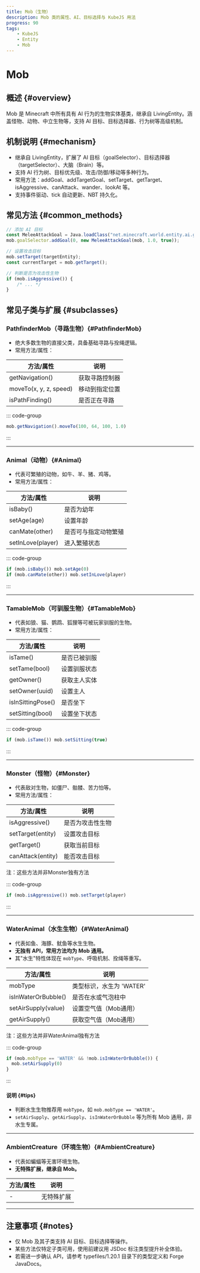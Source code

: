 ```yaml
---
title: Mob（生物）
description: Mob 类的属性、AI、目标选择与 KubeJS 用法
progress: 90
tags:
    - KubeJS
    - Entity
    - Mob
---
```


# Mob

## 概述 {#overview}

Mob 是 Minecraft 中所有具有 AI 行为的生物实体基类，继承自 LivingEntity。涵盖怪物、动物、中立生物等，支持 AI 目标、目标选择器、行为树等高级机制。

## 机制说明 {#mechanism}

-   继承自 LivingEntity，扩展了 AI 目标（goalSelector）、目标选择器（targetSelector）、大脑（Brain）等。
-   支持 AI 行为树、目标优先级、攻击/防御/移动等多种行为。
-   常用方法：addGoal、addTargetGoal、setTarget、getTarget、isAggressive、canAttack、wander、lookAt 等。
-   支持事件驱动、tick 自动更新、NBT 持久化。

## 常见方法 {#common_methods}

```js
// 添加 AI 目标
const MeleeAttackGoal = Java.loadClass("net.minecraft.world.entity.ai.goal.MeleeAttackGoal");
mob.goalSelector.addGoal(0, new MeleeAttackGoal(mob, 1.0, true));

// 设置攻击目标
mob.setTarget(targetEntity);
const currentTarget = mob.getTarget();

// 判断是否为攻击性生物
if (mob.isAggressive()) {
    /* ... */
}
```

## 常见子类与扩展 {#subclasses}

### PathfinderMob（寻路生物）{#PathfinderMob}

- 绝大多数生物的直接父类，具备基础寻路与拴绳逻辑。
- 常用方法/属性：

| 方法/属性                | 说明                       |
|-------------------------|----------------------------|
| getNavigation()         | 获取寻路控制器             |
| moveTo(x, y, z, speed)  | 移动到指定位置             |
| isPathFinding()         | 是否正在寻路               |

::: code-group

```js [KubeJS]
mob.getNavigation().moveTo(100, 64, 100, 1.0)
```

:::

---

### Animal（动物）{#Animal}

- 代表可繁殖的动物，如牛、羊、猪、鸡等。
- 常用方法/属性：

| 方法/属性   | 说明               |
| ----------- | ------------------ |
| isBaby()    | 是否为幼年         |
| setAge(age) | 设置年龄           |
| canMate(other) | 是否可与指定动物繁殖 |
| setInLove(player) | 进入繁殖状态   |

::: code-group

```js [KubeJS]
if (mob.isBaby()) mob.setAge(0)
if (mob.canMate(other)) mob.setInLove(player)
```

:::

---

### TamableMob（可驯服生物）{#TamableMob}

- 代表如狼、猫、鹦鹉、狐狸等可被玩家驯服的生物。
- 常用方法/属性：

| 方法/属性      | 说明                 |
| -------------- | -------------------- |
| isTame()       | 是否已被驯服         |
| setTame(bool)  | 设置驯服状态         |
| getOwner()     | 获取主人实体         |
| setOwner(uuid) | 设置主人             |
| isInSittingPose() | 是否坐下           |
| setSitting(bool)  | 设置坐下状态       |

::: code-group

```js [KubeJS]
if (mob.isTame()) mob.setSitting(true)
```

:::

---

### Monster（怪物）{#Monster}

- 代表敌对生物，如僵尸、骷髅、苦力怕等。
- 常用方法/属性：

| 方法/属性    | 说明               |
| ------------ | ------------------ |
| isAggressive() | 是否为攻击性生物 |
| setTarget(entity) | 设置攻击目标   |
| getTarget()      | 获取当前目标    |
| canAttack(entity)| 能否攻击目标    |

注：这些方法并非Monster独有方法

::: code-group

```js [KubeJS]
if (mob.isAggressive()) mob.setTarget(player)
```

:::

---

### WaterAnimal（水生生物）{#WaterAnimal}

- 代表如鱼、海豚、鱿鱼等水生生物。
- **无独有 API，常用方法均为 Mob 通用。**
- 其"水生"特性体现在 `mobType`、呼吸机制、拴绳等重写。

| 方法/属性                | 说明                       |
|-------------------------|----------------------------|
| mobType                 | 类型标识，水生为 'WATER'   |
| isInWaterOrBubble()     | 是否在水或气泡柱中         |
| setAirSupply(value)     | 设置空气值（Mob通用）      |
| getAirSupply()          | 获取空气值（Mob通用）      |

注：这些方法并非WaterAnimal独有方法

::: code-group

```js [KubeJS]
if (mob.mobType == 'WATER' && !mob.isInWaterOrBubble()) {
  mob.setAirSupply(0)
}
```

:::

#### 说明 {#tips}
- 判断水生生物推荐用 `mobType`，如 `mob.mobType == 'WATER'`。
- `setAirSupply`、`getAirSupply`、`isInWaterOrBubble` 等为所有 Mob 通用，非水生专属。

---

### AmbientCreature（环境生物）{#AmbientCreature}

- 代表如蝙蝠等无害环境生物。
- **无特殊扩展，继承自 Mob。**

| 方法/属性 | 说明           |
| --------- | -------------- |
| -         | 无特殊扩展     |

---

## 注意事项 {#notes}

- 仅 Mob 及其子类支持 AI 目标、目标选择等操作。
- 某些方法仅特定子类可用，使用前建议用 JSDoc 标注类型提升补全体验。
- 若需进一步确认 API，请参考 typefiles/1.20.1 目录下的类型定义和 Forge JavaDocs。
